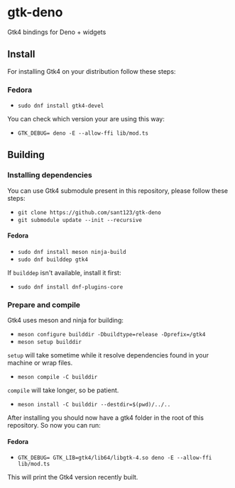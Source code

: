 # gtk-deno

Gtk4 bindings for Deno + widgets

## Install

For installing Gtk4 on your distribution follow these steps:

### Fedora

- `sudo dnf install gtk4-devel`

You can check which version your are using this way:

- `GTK_DEBUG= deno -E --allow-ffi lib/mod.ts`

## Building

### Installing dependencies

You can use Gtk4 submodule present in this repository, please follow these steps:

- `git clone https://github.com/sant123/gtk-deno`
- `git submodule update --init --recursive`

#### Fedora

- `sudo dnf install meson ninja-build`
- `sudo dnf builddep gtk4`

If `builddep` isn't available, install it first:

- `sudo dnf install dnf-plugins-core`

### Prepare and compile

Gtk4 uses meson and ninja for building:

- `meson configure builddir -Dbuildtype=release -Dprefix=/gtk4`
- `meson setup builddir`

`setup` will take sometime while it resolve dependencies found in your machine or wrap files.

- `meson compile -C builddir`

`compile` will take longer, so be patient.

- `meson install -C builddir --destdir=$(pwd)/../..`

After installing you should now have a gtk4 folder in the root of this repository. So now you can run:

#### Fedora

- `GTK_DEBUG= GTK_LIB=gtk4/lib64/libgtk-4.so deno -E --allow-ffi lib/mod.ts`

This will print the Gtk4 version recently built.
